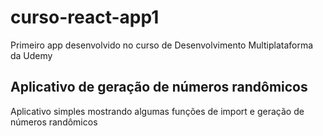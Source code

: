 # curso-react-app1
Primeiro app desenvolvido no curso de Desenvolvimento Multiplataforma da Udemy

## Aplicativo de geração de números randômicos

Aplicativo simples mostrando algumas funções de import e geração de números randômicos
